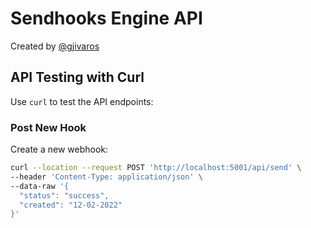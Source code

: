 # Sendhooks Engine API

Created by [@gjivaros](https://github.com/gjivaros)

## API Testing with Curl

Use `curl` to test the API endpoints:

### Post New Hook

Create a new webhook:

```bash
curl --location --request POST 'http://localhost:5001/api/send' \
--header 'Content-Type: application/json' \
--data-raw '{
  "status": "success",
  "created": "12-02-2022"
}'
